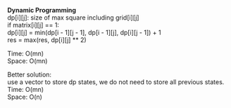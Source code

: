 **Dynamic Programming**  
dp[i][j]: size of max square including grid[i][j]  
if matrix[i][j] == 1:  
    dp[i][j] = min(dp[i - 1][j - 1], dp[i - 1][j], dp[i][j - 1]) + 1  
    res = max(res, dp[i][j] ** 2)  

Time: O(mn)   
Space: O(mn)   

Better solution:   
use a vector to store dp states, we do not need to store all previous states.   
Time: O(mn)  
Space: O(n)  
